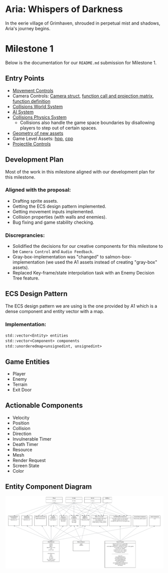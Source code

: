# Aria: Whispers of Darkness
In the eerie village of Grimhaven, shrouded in perpetual mist and shadows, Aria's journey begins. 

# Milestone 1
Below is the documentation for our `README.md` submission for Milestone 1.

## Entry Points
- [Movement Controls](https://github.students.cs.ubc.ca/CPSC427-2023W-T1/Team06Aria/blob/0d59974eadc6cf1e6482af4443dfe1ed5fba9fb9/src/world_system.cpp#L270)
- Camera Controls: [Camera struct](https://github.students.cs.ubc.ca/CPSC427-2023W-T1/Team06Aria/blob/d37c69f8169b5c6068eda0682ba48fa821cc33ef/src/common.hpp#L51),  [function call and projection matrix](https://github.students.cs.ubc.ca/CPSC427-2023W-T1/Team06Aria/blob/d37c69f8169b5c6068eda0682ba48fa821cc33ef/src/render_system.cpp#L205), [function definition](https://github.students.cs.ubc.ca/CPSC427-2023W-T1/Team06Aria/blob/d37c69f8169b5c6068eda0682ba48fa821cc33ef/src/common.cpp#L24)
- [Collisions World System](https://github.students.cs.ubc.ca/CPSC427-2023W-T1/Team06Aria/blob/0d59974eadc6cf1e6482af4443dfe1ed5fba9fb9/src/world_system.cpp#L217)
- [AI System](https://github.students.cs.ubc.ca/CPSC427-2023W-T1/Team06Aria/blob/main/src/ai_system.cpp#L5)
- [Collisions Physics System](https://github.students.cs.ubc.ca/CPSC427-2023W-T1/Team06Aria/blob/0d59974eadc6cf1e6482af4443dfe1ed5fba9fb9/src/physics_system.cpp#L32)
  - Collisions also handle the game space boundaries by disallowing players to step out of certain spaces.
- [Geometry of new assets](https://github.students.cs.ubc.ca/CPSC427-2023W-T1/Team06Aria/blob/eac2392bd085313bd47088c7d778549e9295cd7e/src/render_system_init.cpp#L166)
- Game Level Assets: [hpp](https://github.students.cs.ubc.ca/CPSC427-2023W-T1/Team06Aria/blob/eac2392bd085313bd47088c7d778549e9295cd7e/src/game_level.hpp), [cpp](https://github.students.cs.ubc.ca/CPSC427-2023W-T1/Team06Aria/blob/eac2392bd085313bd47088c7d778549e9295cd7e/src/game_level.cpp)
- [Projectile Controls](https://github.students.cs.ubc.ca/CPSC427-2023W-T1/Team06Aria/blob/1abb653a8c08b16c6a2b29b3be8313c48e31a219/src/world_system.cpp#L364)

## Development Plan
Most of the work in this milestone aligned with our development plan for this milestone.

### Aligned with the proposal:
- Drafting sprite assets.
- Getting the ECS design pattern implemented.
- Getting movement inputs implemented.
- Collision properties (with walls and enemies).
- Bug fixing and game stability checking.

### Discreprancies:
- Solidified the decisions for our creative components for this milestone to be `Camera Control` and `Audio Feedback`.
- Gray-box-implementation was "changed" to salmon-box-implementation (we used the A1 assets instead of creating "gray-box" assets).
- Replaced Key-frame/state interpolation task with an Enemy Decision Tree feature.

## ECS Design Pattern
The ECS design pattern we are using is the one provided by A1 which is a dense component and entity vector with a map.

### Implementation:
`std::vector<Entity> entities`\
`std::vector<Component> components`\
`std::unorderedmap<unsignedint, unsignedint>`

## Game Entities
- Player
- Enemy
- Terrain
- Exit Door

## Actionable Components
- Velocity
- Position
- Collision
- Direction
- Invulnerable Timer
- Death Timer
- Resource
- Mesh
- Render Request
- Screen State
- Color

## Entity Component Diagram
![ECS diagram](docu/images/M1_ECS_diagram.png)
